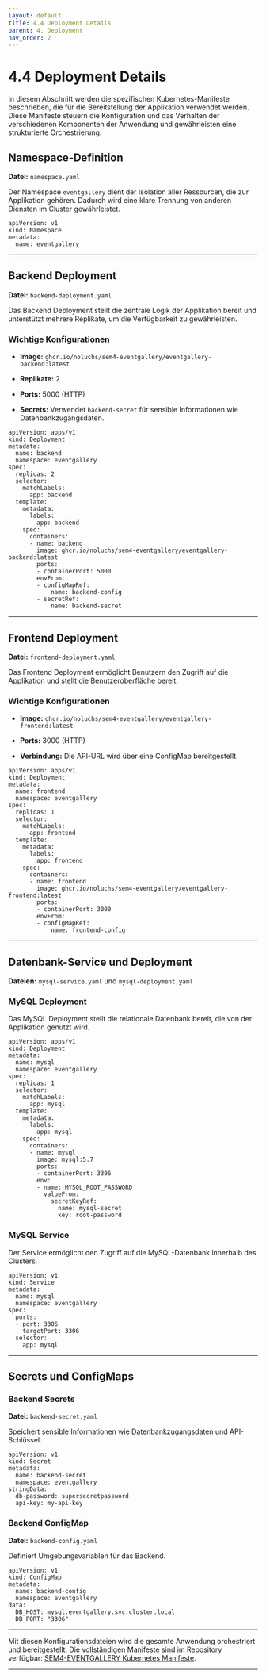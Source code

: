 ```yaml
---
layout: default
title: 4.4 Deployment Details
parent: 4. Deployment
nav_order: 2
---
```

# 4.4 Deployment Details

In diesem Abschnitt werden die spezifischen Kubernetes-Manifeste beschrieben, die für die Bereitstellung der Applikation verwendet werden. Diese Manifeste steuern die Konfiguration und das Verhalten der verschiedenen Komponenten der Anwendung und gewährleisten eine strukturierte Orchestrierung.

## Namespace-Definition

**Datei:** `namespace.yaml`

Der Namespace `eventgallery` dient der Isolation aller Ressourcen, die zur Applikation gehören. Dadurch wird eine klare Trennung von anderen Diensten im Cluster gewährleistet.

```
apiVersion: v1
kind: Namespace
metadata:
  name: eventgallery
```

---

## Backend Deployment

**Datei:** `backend-deployment.yaml`

Das Backend Deployment stellt die zentrale Logik der Applikation bereit und unterstützt mehrere Replikate, um die Verfügbarkeit zu gewährleisten.

### Wichtige Konfigurationen

- **Image:** `ghcr.io/noluchs/sem4-eventgallery/eventgallery-backend:latest`
    
- **Replikate:** 2
    
- **Ports:** 5000 (HTTP)
    
- **Secrets:** Verwendet `backend-secret` für sensible Informationen wie Datenbankzugangsdaten.
    

```
apiVersion: apps/v1
kind: Deployment
metadata:
  name: backend
  namespace: eventgallery
spec:
  replicas: 2
  selector:
    matchLabels:
      app: backend
  template:
    metadata:
      labels:
        app: backend
    spec:
      containers:
      - name: backend
        image: ghcr.io/noluchs/sem4-eventgallery/eventgallery-backend:latest
        ports:
        - containerPort: 5000
        envFrom:
        - configMapRef:
            name: backend-config
        - secretRef:
            name: backend-secret
```

---

## Frontend Deployment

**Datei:** `frontend-deployment.yaml`

Das Frontend Deployment ermöglicht Benutzern den Zugriff auf die Applikation und stellt die Benutzeroberfläche bereit.

### Wichtige Konfigurationen

- **Image:** `ghcr.io/noluchs/sem4-eventgallery/eventgallery-frontend:latest`
    
- **Ports:** 3000 (HTTP)
    
- **Verbindung:** Die API-URL wird über eine ConfigMap bereitgestellt.
    

```
apiVersion: apps/v1
kind: Deployment
metadata:
  name: frontend
  namespace: eventgallery
spec:
  replicas: 1
  selector:
    matchLabels:
      app: frontend
  template:
    metadata:
      labels:
        app: frontend
    spec:
      containers:
      - name: frontend
        image: ghcr.io/noluchs/sem4-eventgallery/eventgallery-frontend:latest
        ports:
        - containerPort: 3000
        envFrom:
        - configMapRef:
            name: frontend-config
```

---

## Datenbank-Service und Deployment

**Dateien:** `mysql-service.yaml` und `mysql-deployment.yaml`

### MySQL Deployment

Das MySQL Deployment stellt die relationale Datenbank bereit, die von der Applikation genutzt wird.

```
apiVersion: apps/v1
kind: Deployment
metadata:
  name: mysql
  namespace: eventgallery
spec:
  replicas: 1
  selector:
    matchLabels:
      app: mysql
  template:
    metadata:
      labels:
        app: mysql
    spec:
      containers:
      - name: mysql
        image: mysql:5.7
        ports:
        - containerPort: 3306
        env:
        - name: MYSQL_ROOT_PASSWORD
          valueFrom:
            secretKeyRef:
              name: mysql-secret
              key: root-password
```

### MySQL Service

Der Service ermöglicht den Zugriff auf die MySQL-Datenbank innerhalb des Clusters.

```
apiVersion: v1
kind: Service
metadata:
  name: mysql
  namespace: eventgallery
spec:
  ports:
  - port: 3306
    targetPort: 3306
  selector:
    app: mysql
```

---

## Secrets und ConfigMaps

### Backend Secrets

**Datei:** `backend-secret.yaml`

Speichert sensible Informationen wie Datenbankzugangsdaten und API-Schlüssel.

```
apiVersion: v1
kind: Secret
metadata:
  name: backend-secret
  namespace: eventgallery
stringData:
  db-password: supersecretpassword
  api-key: my-api-key
```

### Backend ConfigMap

**Datei:** `backend-config.yaml`

Definiert Umgebungsvariablen für das Backend.

```
apiVersion: v1
kind: ConfigMap
metadata:
  name: backend-config
  namespace: eventgallery
data:
  DB_HOST: mysql.eventgallery.svc.cluster.local
  DB_PORT: "3306"
```

---

Mit diesen Konfigurationsdateien wird die gesamte Anwendung orchestriert und bereitgestellt. Die vollständigen Manifeste sind im Repository verfügbar: [SEM4-EVENTGALLERY Kubernetes Manifeste](https://github.com/noluchs/SEM4-EVENTGALLERY/tree/main/infrastructure/k8s).

---